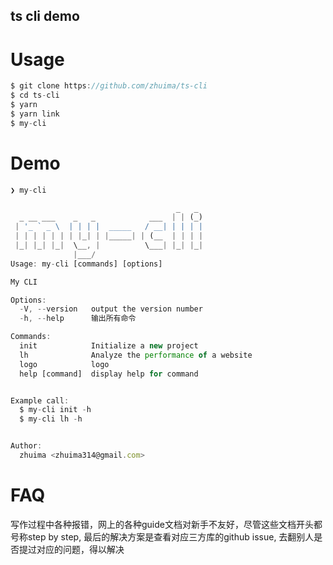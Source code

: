 ts cli demo
----------

# Usage


```typescript
$ git clone https://github.com/zhuima/ts-cli
$ cd ts-cli
$ yarn
$ yarn link
$ my-cli
```



# Demo

```typescript
❯ my-cli

                                     _   _
  _ __ ___    _   _            ___  | | (_)
 | '_ ` _ \  | | | |  _____   / __| | | | |
 | | | | | | | |_| | |_____| | (__  | | | |
 |_| |_| |_|  \__, |          \___| |_| |_|
              |___/
Usage: my-cli [commands] [options]

My CLI

Options:
  -V, --version   output the version number
  -h, --help      输出所有命令

Commands:
  init            Initialize a new project
  lh              Analyze the performance of a website
  logo            logo
  help [command]  display help for command


Example call:
  $ my-cli init -h
  $ my-cli lh -h


Author:
  zhuima <zhuima314@gmail.com>

```
# FAQ

写作过程中各种报错，网上的各种guide文档对新手不友好，尽管这些文档开头都号称step by step, 最后的解决方案是查看对应三方库的github issue, 去翻别人是否提过对应的问题，得以解决